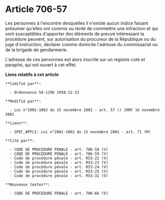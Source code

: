 # Article 706-57

Les personnes à l'encontre desquelles il n'existe aucun indice faisant présumer qu'elles ont commis ou tenté de commettre une
infraction et qui sont susceptibles d'apporter des éléments de preuve intéressant la procédure peuvent, sur autorisation du
procureur de la République ou du juge d'instruction, déclarer comme domicile l'adresse du commissariat ou de la brigade de
gendarmerie.

L'adresse de ces personnes est alors inscrite sur un registre coté et paraphé, qui est ouvert à cet effet.

**Liens relatifs à cet article**

	**Codifié par**:

	  - Ordonnance 58-1296 1958-12-23

	**Modifié par**:

	  - Loi n°2001-1062 du 15 novembre 2001 - art. 57 () JORF 16 novembre 2001

	**Liens**:

	  - SPEC_APPLI: Loi n°2001-1062 du 15 novembre 2001 - art. 71 (M)

	**Cité par**:

	  - CODE DE PROCEDURE PENALE - art. 706-58 (V)
	  - CODE DE PROCEDURE PENALE - art. 706-59 (V)
	  - Code de procédure pénale - art. R53-22 (V)
	  - Code de procédure pénale - art. R53-23 (V)
	  - Code de procédure pénale - art. R53-24 (V)
	  - Code de procédure pénale - art. R53-25 (V)
	  - Code de procédure pénale - art. R53-31 (V)

	**Nouveaux textes**:

	  - CODE DE PROCEDURE PENALE - art. 706-66 (V)
